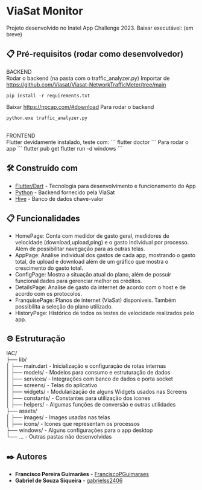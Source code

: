 # ViaSat Monitor

Projeto desenvolvido no Inatel App Challenge 2023.
Baixar executável: (em breve)


## 📋 Pré-requisitos (rodar como desenvolvedor)

BACKEND<br />
Rodar o backend (na pasta com o traffic_analyzer.py)
Importar de https://github.com/Viasat/Viasat-NetworkTrafficMeter/tree/main
```
pip install -r requirements.txt
```
Baixar https://npcap.com/#download
Para rodar o backend
```
python.exe traffic_analyzer.py
```
<br />
FRONTEND<br />
Flutter devidamente instalado, teste com:
```
flutter doctor
```
Para rodar o app
```
flutter pub get
flutter run -d windows
```


## 🛠️ Construído com

* [Flutter/Dart](http://www.dropwizard.io/1.0.2/docs/) - Tecnologia para desenvolvimento e funcionamento do App
* [Python](https://maven.apache.org/) - Backend fornecido pela ViaSat
* [Hive](https://rometools.github.io/rome/) - Banco de dados chave-valor


## 📋 Funcionalidades

- HomePage: Conta com medidor de gasto geral, medidores de velocidade (download,upload,ping) e o gasto individual por processo. Além de possibilitar navegação para as outras telas.
- AppPage: Análise individual dos gastos de cada app, mostrando o gasto total, de upload e download além de um gráfico que mostra o crescimento do gasto total.
- ConfigPage: Mostra a situação atual do plano, além de possuir funcionalidades para gerenciar melhor os créditos. 
- DetailsPage: Analise de gasto da internet de acordo com o host e de acordo com os protocolos.
- FranquisePage: Planos de internet (ViaSat) disponiveis. Também possibilita a seleção do plano utilizado. 
- HistoryPage: Histórico de todos os testes de velocidade realizados pelo app.


## ⚙️ Estruturação
IAC/<br />
  ├── lib/<br />
  │   ├── main.dart  - Inicialização e configuração de rotas internas<br />
  │   ├── models/    - Modelos para consumo e estruturação de dados<br />
  │   ├── services/  - Integrações com banco de dados e porta socket<br />
  │   ├── screens/   - Telas do aplicativo<br />
  │   ├── widgets/   - Modularização de alguns Widgets usados nas Screens<br />
  │   ├── constants/ - Constantes para utilização dos icones<br />
  │   ├── helpers/ - Algumas funções de conversão e outras utilidades<br />
  ├── assets/<br />
  │   ├── images/    - Images usadas nas telas<br />
  │   ├── icons/     - Icones que representam os processos<br />
  ├── windows/       - Alguns configurações para o app desktop<br />
  └── ...            - Outras pastas não desenvolvidas<br />


## ✒️ Autores

* **Francisco Pereira Guimarães** - [FranciscoPGuimaraes](https://github.com/linkParaPerfil)
* **Gabriel de Souza Siqueira** - [gabrielss2406](https://github.com/FranciscoPGuimaraes)
